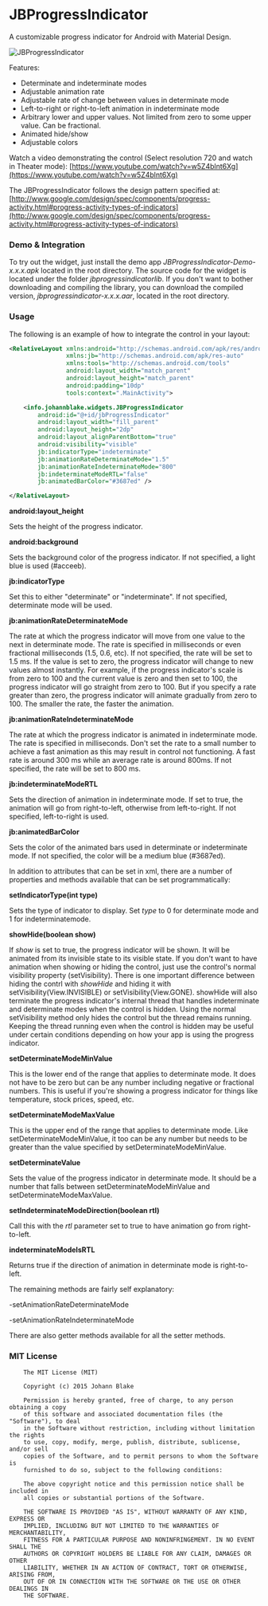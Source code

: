 JBProgressIndicator
================
A customizable progress indicator for Android with Material Design.

![JBProgressIndicator](https://github.com/JohannBlake/JBProgressIndicator/blob/master/Graphics/progress-indicators.gif)

Features:

* Determinate and indeterminate modes
* Adjustable animation rate
* Adjustable rate of change between values in determinate mode
* Left-to-right or right-to-left animation in indeterminate mode
* Arbitrary lower and upper values. Not limited from zero to some upper value. Can be fractional.
* Animated hide/show
* Adjustable colors

Watch a video demonstrating the control (Select resolution 720 and watch in Theater mode):
[https://www.youtube.com/watch?v=w5Z4blnt6Xg](https://www.youtube.com/watch?v=w5Z4blnt6Xg)

The JBProgressIndicator follows the design pattern specified at:
[http://www.google.com/design/spec/components/progress-activity.html#progress-activity-types-of-indicators](http://www.google.com/design/spec/components/progress-activity.html#progress-activity-types-of-indicators)

### Demo & Integration

To try out the widget, just install the demo app *JBProgressIndicator-Demo-x.x.x.apk* located in the root directory. The source code for the widget is located under the folder *jbprogressindicatorlib*. If you don't want to bother downloading and compiling the library, you can download the compiled version, *jbprogressindicator-x.x.x.aar*, located in the root directory.

### Usage

The following is an example of how to integrate the control in your layout:

``` xml
<RelativeLayout xmlns:android="http://schemas.android.com/apk/res/android"
                xmlns:jb="http://schemas.android.com/apk/res-auto"
                xmlns:tools="http://schemas.android.com/tools"
                android:layout_width="match_parent"
                android:layout_height="match_parent"
                android:padding="10dp"
                tools:context=".MainActivity">

    <info.johannblake.widgets.JBProgressIndicator
        android:id="@+id/jbProgressIndicator"
        android:layout_width="fill_parent"
        android:layout_height="2dp"
        android:layout_alignParentBottom="true"
        android:visibility="visible"
        jb:indicatorType="indeterminate"
        jb:animationRateDeterminateMode="1.5"
        jb:animationRateIndeterminateMode="800"
        jb:indeterminateModeRTL="false"
        jb:animatedBarColor="#3687ed" />

</RelativeLayout>

```

**android:layout_height**

Sets the height of the progress indicator.

**android:background**

Sets the background color of the progress indicator. If not specified, a light blue is used (#acceeb).

**jb:indicatorType**

  Set this to either "determinate" or "indeterminate". If not specified, determinate mode will be used.

**jb:animationRateDeterminateMode**

  The rate at which the progress indicator will move from one value to the next in determinate mode. The rate is specified in milliseconds or even fractional milliseconds (1.5, 0.6, etc). If not specified, the rate will be set to 1.5 ms. If the value is set to zero, the progress indicator will change to new values almost instantly. For example, if the progress indicator's scale is from zero to 100 and the current value is zero and then set to 100, the progress indicator will go straight from zero to 100. But if you specify a rate greater than zero, the progress indicator will animate gradually from zero to 100. The smaller the rate, the faster the animation.
  
**jb:animationRateIndeterminateMode**

  The rate at which the progress indicator is animated in indeterminate mode. The rate is specified in milliseconds. Don't set the rate to a small number to achieve a fast animation as this may result in control not functioning. A fast rate is around 300 ms while an average rate is around 800ms. If not specified, the rate will be set to 800 ms.

**jb:indeterminateModeRTL**

Sets the direction of animation in indeterminate mode. If set to true, the animation will go from right-to-left, otherwise from left-to-right. If not specified, left-to-right is used.

**jb:animatedBarColor**

Sets the color of the animated bars used in determinate or indeterminate mode. If not specified, the color will be a medium blue (#3687ed).

In addition to attributes that can be set in xml, there are a number of properties and methods available that can be set programmatically:

**setIndicatorType(int type)**

Sets the type of indicator to display. Set *type* to 0 for determinate mode and 1 for indeterminatemode.

**showHide(boolean show)**

If *show* is set to true, the progress indicator will be shown. It will be animated from its invisible state to its visible state. If you don't want to have animation when showing or hiding the control, just use the control's normal visibility property (setVisibility). There is one important difference between hiding the contrl with *showHide* and hiding it with setVisibility(View.INVISIBLE) or setVisibility(View.GONE). showHide will also terminate the progress indicator's internal thread that handles indeterminate and determinate modes when the control is hidden. Using the normal setVisibility method only hides the control but the thread remains running. Keeping the thread running even when the control is hidden may be useful under certain conditions depending on how your app is using the progress indicator.

**setDeterminateModeMinValue**

This is the lower end of the range that applies to determinate mode. It does not have to be zero but can be any number including negative or fractional numbers. This is useful if you're showing a progress indicator for things like temperature, stock prices, speed, etc.

**setDeterminateModeMaxValue**

This is the upper end of the range that applies to determinate mode. Like setDeterminateModeMinValue, it too can be any number but needs to be greater than the value specified by setDeterminateModeMinValue.

**setDeterminateValue**

Sets the value of the progress indicator in determinate mode. It should be a number that falls between setDeterminateModeMinValue and setDeterminateModeMaxValue.

**setIndeterminateModeDirection(boolean rtl)**

Call this with the *rtl* parameter set to true to have animation go from right-to-left.

**indeterminateModeIsRTL**

Returns true if the direction of animation in determinate mode is right-to-left.


The remaining methods are fairly self explanatory:

-setAnimationRateDeterminateMode

-setAnimationRateIndeterminateMode

There are also getter methods available for all the setter methods.

### MIT License

```
    The MIT License (MIT)

    Copyright (c) 2015 Johann Blake

    Permission is hereby granted, free of charge, to any person obtaining a copy
    of this software and associated documentation files (the "Software"), to deal
    in the Software without restriction, including without limitation the rights
    to use, copy, modify, merge, publish, distribute, sublicense, and/or sell
    copies of the Software, and to permit persons to whom the Software is
    furnished to do so, subject to the following conditions:

    The above copyright notice and this permission notice shall be included in
    all copies or substantial portions of the Software.

    THE SOFTWARE IS PROVIDED "AS IS", WITHOUT WARRANTY OF ANY KIND, EXPRESS OR
    IMPLIED, INCLUDING BUT NOT LIMITED TO THE WARRANTIES OF MERCHANTABILITY,
    FITNESS FOR A PARTICULAR PURPOSE AND NONINFRINGEMENT. IN NO EVENT SHALL THE
    AUTHORS OR COPYRIGHT HOLDERS BE LIABLE FOR ANY CLAIM, DAMAGES OR OTHER
    LIABILITY, WHETHER IN AN ACTION OF CONTRACT, TORT OR OTHERWISE, ARISING FROM,
    OUT OF OR IN CONNECTION WITH THE SOFTWARE OR THE USE OR OTHER DEALINGS IN
    THE SOFTWARE.
```
